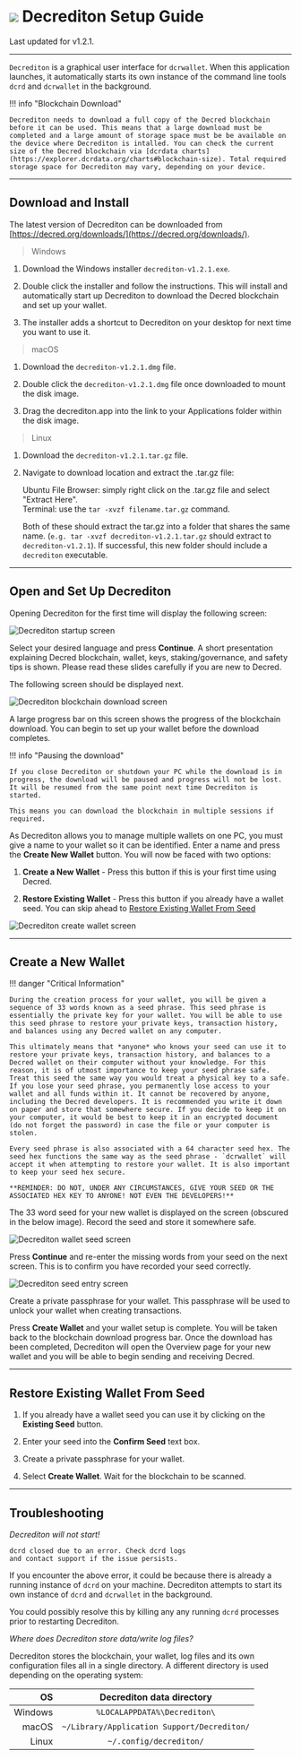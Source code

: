 # <img class="dcr-icon" src="/img/dcr-icons/Wallet.svg" /> Decrediton Setup Guide

Last updated for v1.2.1.

---

`Decrediton` is a graphical user interface for `dcrwallet`. When this application launches, it automatically starts its own instance of the command line tools `dcrd` and `dcrwallet` in the background.

!!! info "Blockchain Download"

	Decrediton needs to download a full copy of the Decred blockchain before it can be used. This means that a large download must be completed and a large amount of storage space must be be available on the device where Decrediton is intalled. You can check the current size of the Decred blockchain via [dcrdata charts](https://explorer.dcrdata.org/charts#blockchain-size). Total required storage space for Decrediton may vary, depending on your device.

---

## Download and Install

The latest version of Decrediton can be downloaded from [https://decred.org/downloads/](https://decred.org/downloads/).

> Windows

1. Download the Windows installer `decrediton-v1.2.1.exe`.

1. Double click the installer and follow the instructions. This will install and automatically start up Decrediton to download the Decred blockchain and set up your wallet.

1. The installer adds a shortcut to Decrediton on your desktop for next time you want to use it.

> macOS

1. Download the `decrediton-v1.2.1.dmg` file.

1. Double click the `decrediton-v1.2.1.dmg` file once downloaded to mount the disk image.

1. Drag the decrediton.app into the link to your Applications folder within the disk image.

> Linux

1. Download the `decrediton-v1.2.1.tar.gz` file.

1. Navigate to download location and extract the .tar.gz file:

    Ubuntu File Browser: simply right click on the .tar.gz file and select "Extract Here". <br />
    Terminal: use the `tar -xvzf filename.tar.gz` command.

    Both of these should extract the tar.gz into a folder that shares the same name. (`e.g. tar -xvzf decrediton-v1.2.1.tar.gz` should extract to `decrediton-v1.2.1`). If successful, this new folder should include a `decrediton` executable.

---

## Open and Set Up Decrediton

Opening Decrediton for the first time will display the following screen:

![Decrediton startup screen](/img/decrediton/startup.png)

Select your desired language and press **Continue**. A short presentation explaining Decred blockchain, wallet, keys, staking/governance, and safety tips is shown. Please read these slides carefully if you are new to Decred.

The following screen should be displayed next.

![Decrediton blockchain download screen](/img/decrediton/chain-downloading.png)

A large progress bar on this screen shows the progress of the blockchain download. You can begin to set up your wallet before the download completes. 

!!! info "Pausing the download"

    If you close Decrediton or shutdown your PC while the download is in progress, the download will be paused and progress will not be lost. It will be resumed from the same point next time Decrediton is started.

    This means you can download the blockchain in multiple sessions if required.

As Decrediton allows you to manage multiple wallets on one PC, you must give a name to your wallet so it can be identified. Enter a name and press the **Create New Wallet** button. You will now be faced with two options: 

1. **Create a New Wallet** - Press this button if this is your first time using Decred.

1. **Restore Existing Wallet** - Press this button if you already have a wallet seed. You can skip ahead to [Restore Existing Wallet From Seed](/getting-started/user-guides/decrediton-setup.md#restore-existing-wallet-from-seed)

![Decrediton create wallet screen](/img/decrediton/create-wallet.png)

---

## Create a New Wallet

!!! danger "Critical Information"

    During the creation process for your wallet, you will be given a sequence of 33 words known as a seed phrase. This seed phrase is essentially the private key for your wallet. You will be able to use this seed phrase to restore your private keys, transaction history, and balances using any Decred wallet on any computer.

    This ultimately means that *anyone* who knows your seed can use it to restore your private keys, transaction history, and balances to a Decred wallet on their computer without your knowledge. For this reason, it is of utmost importance to keep your seed phrase safe. Treat this seed the same way you would treat a physical key to a safe. If you lose your seed phrase, you permanently lose access to your wallet and all funds within it. It cannot be recovered by anyone, including the Decred developers. It is recommended you write it down on paper and store that somewhere secure. If you decide to keep it on your computer, it would be best to keep it in an encrypted document (do not forget the password) in case the file or your computer is stolen.

    Every seed phrase is also associated with a 64 character seed hex. The seed hex functions the same way as the seed phrase - `dcrwallet` will accept it when attempting to restore your wallet. It is also important to keep your seed hex secure.

    **REMINDER: DO NOT, UNDER ANY CIRCUMSTANCES, GIVE YOUR SEED OR THE ASSOCIATED HEX KEY TO ANYONE! NOT EVEN THE DEVELOPERS!**

The 33 word seed for your new wallet is displayed on the screen (obscured in the below image). Record the seed and store it somewhere safe.

![Decrediton wallet seed screen](/img/decrediton/wallet-seed.png)

Press **Continue** and re-enter the missing words from your seed on the next screen. This is to confirm you have recorded your seed correctly.

![Decrediton seed entry screen](/img/decrediton/seed-entered.png)

Create a private passphrase for your wallet. This passphrase will be used to unlock your wallet when creating transactions.

Press **Create Wallet** and your wallet setup is complete. You will be taken back to the blockchain download progress bar. Once the download has been completed, Decrediton will open the Overview page for your new wallet and you will be able to begin sending and receiving Decred.

---

## Restore Existing Wallet From Seed

1. If you already have a wallet seed you can use it by clicking on the **Existing Seed** button.

1. Enter your seed into the **Confirm Seed** text box.

1. Create a private passphrase for your wallet.

1. Select **Create Wallet**. Wait for the blockchain to be scanned.

---

## Troubleshooting

*Decrediton will not start!*

```
dcrd closed due to an error. Check dcrd logs
and contact support if the issue persists.
```

If you encounter the above error, it could be because there is already a running instance of `dcrd` on your machine. Decrediton attempts to start its own instance of `dcrd` and `dcrwallet` in the background.

You could possibly resolve this by killing any any running `dcrd` processes prior to restarting Decrediton.

*Where does Decrediton store data/write log files?*

Decrediton stores the blockchain, your wallet, log files and its own configuration files all in a single directory. A different directory is used depending on the operating system:

| OS      | Decrediton data directory                   |
| -------:|:-------------------------------------------:|
| Windows | `%LOCALAPPDATA%\Decrediton\`                |
| macOS   | `~/Library/Application Support/Decrediton/` |
| Linux   | `~/.config/decrediton/`                     |
